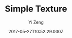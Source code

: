---
title: Simple Texture
github: https://github.com/yizeng/jekyll-theme-simple-texture
demo: https://yizeng.github.io/jekyll-theme-simple-texture/
author: Yi Zeng
ssg:
  - Jekyll
cms:
  - No Cms
date: 2017-05-27T10:52:29.000Z
description: A gem-based responsive simple texture styled Jekyll theme.
stale: true
---